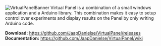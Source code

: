![VirtualPanelBanner](https://user-images.githubusercontent.com/21175753/57914486-03262a00-788f-11e9-924c-4d8d04e0dc37.png)
Virtual Panel is a combination of a small windows application and a Arduino library.
This combination makes it easy to setup control over experiments and display results on the Panel by only writing Arduino code.

**Download:** https://github.com/JaapDanielse/VirtualPanel/releases <br>
**Documentation:** https://github.com/JaapDanielse/VirtualPanel/wiki <br>
